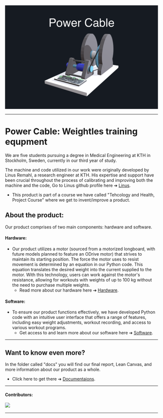 ![Färgruta med text](https://github.com/HugoPersson01/POWER-CABLE/blob/main/pictures/3dModell-PowerCable.png)
___ 
# Power Cable: Weightles training equpment 
We are five students pursuing a degree in Medical Engineering at KTH in Stockholm, Sweden, currently in our third year of study. 

The machine and code utilized in our work were originally developed by Linus Remahl, a research engineer at KTH. His expertise and support have been crucial throughout the process of calibrating and improving both the machine and the code, Go to Linus github profile here ➔ [Linus](https://github.com/linusreM).

+ This product is part of a course we have called "Tehcology and Health, Project Course" where we get to invent/improve a product. 


## About the product:

Our product comprises of two main components: hardware and software.

#### Hardware: 
+ Our product utilizes a motor (sourced from a motorized longboard, with future models planned to feature an ODrive motor) that strives to maintain its starting position. The force the motor uses to resist movement is determined by an equation in our Python code. This equation translates the desired weight into the current supplied to the motor. With this technology, users can work against the motor's resistance, allowing for workouts with weights of up to 100 kg without the need to purchase multiple weights.
  + Read more about our hardware here ➔ [Hardware](https://github.com/HugoPersson01/POWER-CABLE/tree/main/Machine/Hardware).

#### Software:
+ To ensure our product functions effectively, we have developed Python code with an intuitive user interface that offers a range of features, including easy weight adjustments, workout recording, and access to various workout programs.
  + Get access to and learn more about our software here ➔ [Software](https://github.com/HugoPersson01/POWER-CABLE/tree/main/Machine/Software).

___ 

## Want to know even more?

In the folder called "docs" you will find our final report, Lean Canvas, and more information about our product as a whole.
  + Click here to get there ➔ [Documentaions](https://github.com/HugoPersson01/POWER-CABLE/tree/main/docs).

___ 
#### Contributors:

<a href="https://github.com/HugoPersson01/Project-Course-2-KTH-Digital-Training-Equipment/graphs/contributors">
  <img src="https://contrib.rocks/image?repo=HugoPersson01/Project-Course-2-KTH-Digital-Training-Equipment" />
</a>

___
